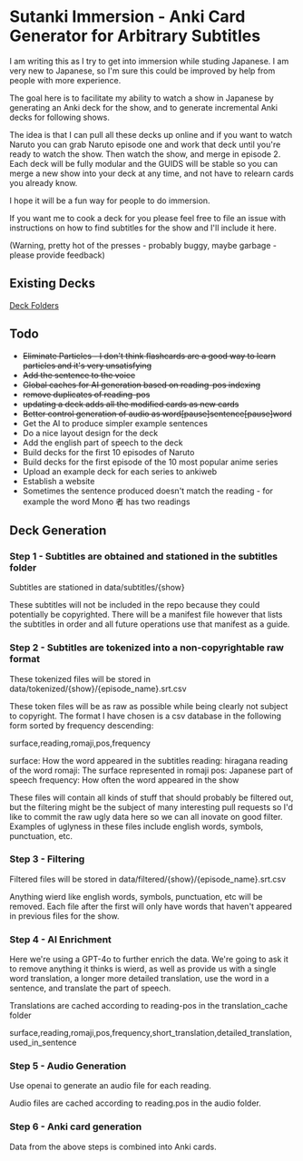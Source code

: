 # Sutanki Immersion - Anki Card Generator for Arbitrary Subtitles

I am writing this as I try to get into immersion while studing Japanese.  I am very new to Japanese, so I'm sure this could be 
improved by help from people with more experience.

The goal here is to facilitate my ability to watch a show in Japanese by generating an Anki deck for the show, and to generate
incremental Anki decks for following shows.

The idea is that I can pull all these decks up online and if you want to watch Naruto you can grab Naruto episode one and work that deck until you're ready to watch the show.  Then watch the show, and merge in episode 2.  Each deck will be fully modular and the GUIDS will be stable so you can merge a new show into your deck at any time, and not have to relearn cards you already know. 

I hope it will be a fun way for people to do immersion.

If you want me to cook a deck for you please feel free to file an issue with instructions on how to find subtitles for the show and I'll include it here.

(Warning, pretty hot of the presses - probably buggy, maybe garbage - please provide feedback)

## Existing Decks

[Deck Folders](https://github.com/drachs/subtitles2anki/tree/main/data/decks)

## Todo
* ~~Eliminate Particles - I don't think flashcards are a good way to learn particles and it's very unsatisfying~~
* ~~Add the sentence to the voice~~
* ~~Global caches for AI generation based on reading-pos indexing~~
* ~~remove duplicates of reading-pos~~
* ~~updating a deck adds all the modified cards as new cards~~
* ~~Better control generation of audio as word[pause]sentence[pause]word~~
* Get the AI to produce simpler example sentences
* Do a nice layout design for the deck
* Add the english part of speech to the deck
* Build decks for the first 10 episodes of Naruto
* Build decks for the first episode of the 10 most popular anime series
* Upload an example deck for each series to ankiweb
* Establish a website
* Sometimes the sentence produced doesn't match the reading - for example the word Mono 者 has two readings


## Deck Generation

### Step 1 - Subtitles are obtained and stationed in the subtitles folder
Subtitles are stationed in data/subtitles/{show}

These subtitles will not be included in the repo because they could potentially be copyrighted.  There will be a manifest file however that
lists the subtitles in order and all future operations use that manifest as a guide.

### Step 2 - Subtitles are tokenized into a non-copyrightable raw format
These tokenized files will be stored in data/tokenized/{show}/{episode_name}.srt.csv

These token files will be as raw as possible while being clearly not subject to copyright.  The format I have chosen is a csv 
database in the following form sorted by frequency descending: 

surface,reading,romaji,pos,frequency

surface: How the word appeared in the subtitles
reading: hiragana reading of the word
romaji: The surface represented in romaji
pos: Japanese part of speech
frequency: How often the word appeared in the show

These files will contain all kinds of stuff that should probably be filtered out, but the filtering might be the subject of many interesting
pull requests so I'd like to commit the raw ugly data here so we can all inovate on good filter.  Examples of uglyness in these files
include english words, symbols, punctuation, etc.

### Step 3 - Filtering
Filtered files will be stored in data/filtered/{show}/{episode_name}.srt.csv

Anything wierd like english words, symbols, punctuation, etc will be removed.
Each file after the first will only have words that haven't appeared in previous files for the show.

### Step 4 - AI Enrichment
Here we're using a GPT-4o to further enrich the data.  We're going to ask it to remove anything it thinks is wierd, as well as provide us 
with a single word translation, a longer more detailed translation, use the word in a sentence, and translate the part of speech.

Translations are cached according to reading-pos in the translation_cache folder

surface,reading,romaji,pos,frequency,short_translation,detailed_translation,used_in_sentence

### Step 5 - Audio Generation
Use openai to generate an audio file for each reading.

Audio files are cached according to reading.pos in the audio folder.

### Step 6 - Anki card generation
Data from the above steps is combined into Anki cards.